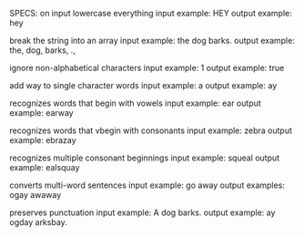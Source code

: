 SPECS:
on input lowercase everything
  input example: HEY
  output example: hey

break the string into an array
  input example: the dog barks.
  output example: the, dog, barks, .,

ignore non-alphabetical characters
  input example: 1
  output example: true

add way to single character words
  input example: a
  output example: ay

recognizes words that begin with vowels
  input example: ear
  output example: earway

recognizes words that vbegin with consonants
  input example: zebra
  output example: ebrazay

recognizes multiple consonant beginnings
  input example: squeal
  output example: ealsquay

converts multi-word sentences
  input example: go away
  output examples: ogay awaway

preserves punctuation
  input example: A dog barks.
  output example: ay ogday arksbay.

